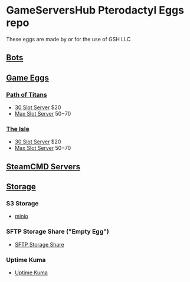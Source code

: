 # GameServersHub Pterodactyl Eggs repo
These eggs are made by or for the use of GSH LLC

## [Bots](/bots)


## [Game Eggs](/game_eggs)

### [Path of Titans](/path_of_titans)

* [30 Slot Server](/path_of_tians/30_slot) $20
* [Max Slot Server](/path_of_tians/basic_pot) $50-$70

### [The Isle](/the_isle)

* [30 Slot Server](/the_isle/30_slot) $20
* [Max Slot Server](/the_isle/basic_isle) $50-$70

## [SteamCMD Servers](/steam_eggs)


## [Storage](/storage/)

### S3 Storage

* [minio](/storage/minio)

### SFTP Storage Share ("Empty Egg")

* [SFTP Storage Share](/storage/sftp_storage_share)

### Uptime Kuma

* [Uptime Kuma](/software/uptime-kuma)
